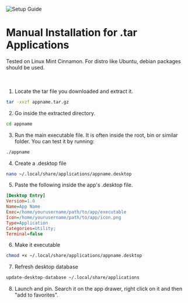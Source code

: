 ![Setup Guide](https://img.shields.io/badge/Setup-Guide-blue.svg)
# Manual Installation for .tar Applications
Tested on Linux Mint Cinnamon. For distro like Ubuntu, debian packages should be used.<br><br><br>


1. Locate the tar file you downloaded and extract it.
```bash
tar -xvzf appname.tar.gz
```

2. Go inside the extracted directory.
```bash
cd appname
```

3. Run the main executable file. It is often inside the root, bin or similar folder.
You can test it by running:
```bash
./appname
```

4. Create a .desktop file
```bash
nano ~/.local/share/applications/appname.desktop
```

5. Paste the following inside the app's .desktop file.
```ini
[Desktop Entry]
Version=1.0
Name=App Name
Exec=/home/yourusername/path/to/app/executable
Icon=/home/yourusername/path/to/app/icon.png
Type=Application
Categories=Utility;
Terminal=false
```


6. Make it executable
```bash
chmod +x ~/.local/share/applications/appname.desktop
```


7. Refresh desktop database
```bash
update-desktop-database ~/.local/share/applications
```


8. Launch and pin. Search it on the app drawer, right click on it and then "add to favorites".
